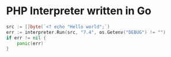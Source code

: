 # PHP Interpreter written in Go

```go
src := []byte(`<? echo "Hello world";`)
err := interpreter.Run(src, "7.4", os.Getenv("DEBUG") != "")
if err != nil {
	panic(err)
}
```
